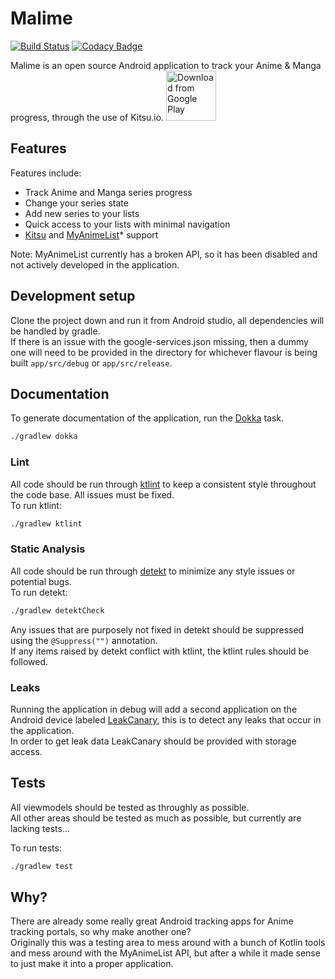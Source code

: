 # Malime

[![Build Status](https://app.bitrise.io/app/b9a83a0271f20f47/status.svg?token=5iXkOtZfs29XH4IaFFwYSQ&branch=master)](https://app.bitrise.io/app/b9a83a0271f20f47)
[![Codacy Badge](https://api.codacy.com/project/badge/Grade/faca56bb0a8b42c7ba155c32397a4708)](https://www.codacy.com/app/Chesire/Malime?utm_source=github.com&amp;utm_medium=referral&amp;utm_content=Chesire/Malime&amp;utm_campaign=Badge_Grade)

Malime is an open source Android application to track your Anime & Manga progress, through the use of Kitsu.io.
[<img src="https://play.google.com/intl/en_us/badges/images/generic/en_badge_web_generic.png"
      alt="Download from Google Play"
      height="80">](https://play.google.com/store/apps/details?id=com.chesire.malime)

[//]: # (Add pictures of the app 1 - 3)

## Features
Features include:

- Track Anime and Manga series progress
- Change your series state
- Add new series to your lists
- Quick access to your lists with minimal navigation
- [Kitsu](https://kitsu.io) and [MyAnimeList](https://myanimelist.net/)* support 

Note: MyAnimeList currently has a broken API, so it has been disabled and not actively developed in the application.

## Development setup
Clone the project down and run it from Android studio, all dependencies will be handled by gradle.  
If there is an issue with the google-services.json missing, then a dummy one will need to be provided in the directory for whichever flavour is being built `app/src/debug` or `app/src/release`.

## Documentation
To generate documentation of the application, run the [Dokka](https://github.com/Kotlin/dokka) task.  
```sh
./gradlew dokka
```

### Lint
All code should be run through [ktlint](https://ktlint.github.io/) to keep a consistent style throughout the code base. All issues must be fixed.  
To run ktlint:   
```sh
./gradlew ktlint
```

### Static Analysis
All code should be run through [detekt](https://github.com/arturbosch/detekt) to minimize any style issues or potential bugs.  
To run detekt:  
```sh
./gradlew detektCheck
```  
Any issues that are purposely not fixed in detekt should be suppressed using the `@Suppress("")` annotation.  
If any items raised by detekt conflict with ktlint, the ktlint rules should be followed.  

### Leaks
Running the application in debug will add a second application on the Android device labeled [LeakCanary](https://github.com/square/leakcanary), this is to detect any leaks that occur in the application.  
In order to get leak data LeakCanary should be provided with storage access.

## Tests
All viewmodels should be tested as throughly as possible.  
All other areas should be tested as much as possible, but currently are lacking tests...

To run tests:  
```sh
./gradlew test
```

## Why?
There are already some really great Android tracking apps for Anime tracking portals, so why make another one?  
Originally this was a testing area to mess around with a bunch of Kotlin tools and mess around with the MyAnimeList API, but after a while it made sense to just make it into a proper application.
